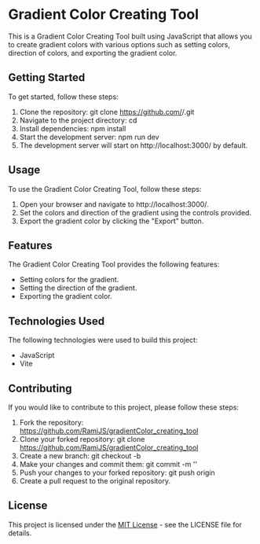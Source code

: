 # Gradient Color Creating Tool
This is a Gradient Color Creating Tool built using JavaScript that allows you to create gradient colors with various options such as setting colors, direction of colors, and exporting the gradient color.

## Getting Started
To get started, follow these steps:

1. Clone the repository: git clone https://github.com/<username>/<repository-name>.git
2. Navigate to the project directory: cd <repository-name>
3. Install dependencies: npm install
4. Start the development server: npm run dev
5. The development server will start on http://localhost:3000/ by default.

## Usage
To use the Gradient Color Creating Tool, follow these steps:

1. Open your browser and navigate to http://localhost:3000/.
2. Set the colors and direction of the gradient using the controls provided.
3. Export the gradient color by clicking the "Export" button.

  
## Features
The Gradient Color Creating Tool provides the following features:

- Setting colors for the gradient.
- Setting the direction of the gradient.
- Exporting the gradient color.


## Technologies Used
The following technologies were used to build this project:

- JavaScript
- Vite


## Contributing
If you would like to contribute to this project, please follow these steps:

1. Fork the repository: https://github.com/RamiJS/gradientColor_creating_tool
2. Clone your forked repository: git clone https://github.com/RamiJS/gradientColor_creating_tool
3. Create a new branch: git checkout -b <branch-name>
4. Make your changes and commit them: git commit -m '<commit-message>'
5. Push your changes to your forked repository: git push origin <branch-name>
6. Create a pull request to the original repository.


## License
This project is licensed under the [MIT License](https://opensource.org/license/mit/) - see the LICENSE file for details.
